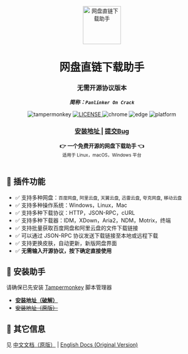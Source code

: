<p align="center">
  <a href="https://github.com/zsr-lukezhang/panlinker/releases/latest" title="点击跳转下载页面">
    <img width="100" height="100" src="https://www.youxiaohou.com/logo.gif" alt="网盘直链下载助手">
  </a>
</p>

<h1 align="center">网盘直链下载助手</h1>
<h3 align="center">无需开源协议版本</h3>
<p align="center"><strong><i>简称：<code>Panlinker On Crack</code></i></strong></p>

<p align="center">
  <img src="https://img.shields.io/badge/TamperMonkey-v4.13-brightgreen.svg?style=flat-square" alt="tampermonkey">
  <a href="LICENSE">
    <img src="https://img.shields.io/badge/license-MIT-lightgrey.svg?style=flat-square" alt="LICENSE">
  </a>
  <img src="https://img.shields.io/badge/Chrome-≥76.0-brightgreen.svg?style=flat-square" alt="chrome">
  <img src="https://img.shields.io/badge/Edge-≥88.0-brightgreen.svg?style=flat-square" alt="edge">
  <img src="https://img.shields.io/badge/Platform-Windows%20%7C%20Mac%20%7C%20Linux-blue.svg?style=flat-square" alt="platform">
</p>

<div align="center">
  <h3>
    <a href="https://github.com/zsr-lukezhang/panlinker/releases/latest">
      安装地址
    </a>
    <span> | </span>
    <a href="https://github.com/zsr-lukezhang/panlinker/issues">
      提交Bug
    </a>
  </h3>
</div>

<div align="center">
  <strong>👉 一个免费开源的网盘下载助手 👈</strong><br>
  <sub>适用于 Linux，macOS，Windows 平台</sub>
</div>
<br>

## 🔧 插件功能

- ✅ 支持多种网盘：`百度网盘`, `阿里云盘`, `天翼云盘`, `迅雷云盘`, `夸克网盘`, `移动云盘`
- ✅ 支持多种操作系统：Windows，Linux，Mac
- ✅ 支持多种下载协议：HTTP，JSON-RPC，cURL
- ✅ 支持多种下载器：IDM，XDown，Aria2，NDM，Motrix，终端
- ✅ 支持批量获取百度网盘和阿里云盘的文件下载链接
- ✅ 可以通过 JSON-RPC 协议发送下载链接至本地或远程下载
- ✅ 支持更换皮肤，自动更新，新版网盘界面
- ✅ **无需输入开源协议，按下确定直接使用**

## 💽 安装助手

请确保已先安装 [Tampermonkey](https://microsoftedge.microsoft.com/addons/detail/%E7%AF%A1%E6%94%B9%E7%8C%B4/iikmkjmpaadaobahmlepeloendndfphd) 脚本管理器

- **[安装地址（破解）](https://github.com/zsr-lukezhang/panlinker/releases/latest)**
- ~~[安装地址（原版）](https://www.youxiaohou.com/install.html)~~

## 👀 其它信息

见 [中文文档（原版）](README.old.md) | [English Docs (Original Version) ](README_EN.old.md)
